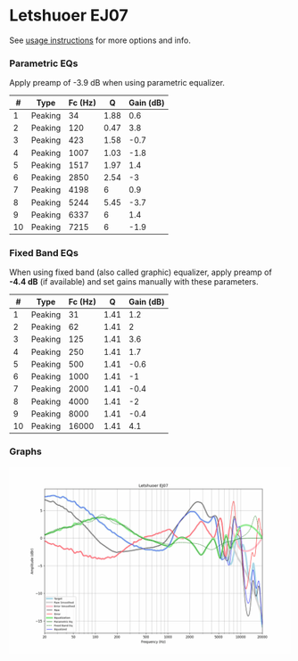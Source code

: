# Letshuoer EJ07
See [usage instructions](https://github.com/jaakkopasanen/AutoEq#usage) for more options and info.

### Parametric EQs
Apply preamp of -3.9 dB when using parametric equalizer.

|   # | Type    |   Fc (Hz) |    Q |   Gain (dB) |
|-----|---------|-----------|------|-------------|
|   1 | Peaking |        34 | 1.88 |         0.6 |
|   2 | Peaking |       120 | 0.47 |         3.8 |
|   3 | Peaking |       423 | 1.58 |        -0.7 |
|   4 | Peaking |      1007 | 1.03 |        -1.8 |
|   5 | Peaking |      1517 | 1.97 |         1.4 |
|   6 | Peaking |      2850 | 2.54 |        -3   |
|   7 | Peaking |      4198 | 6    |         0.9 |
|   8 | Peaking |      5244 | 5.45 |        -3.7 |
|   9 | Peaking |      6337 | 6    |         1.4 |
|  10 | Peaking |      7215 | 6    |        -1.9 |

### Fixed Band EQs
When using fixed band (also called graphic) equalizer, apply preamp of **-4.4 dB** (if available) and set gains manually with these parameters.

|   # | Type    |   Fc (Hz) |    Q |   Gain (dB) |
|-----|---------|-----------|------|-------------|
|   1 | Peaking |        31 | 1.41 |         1.2 |
|   2 | Peaking |        62 | 1.41 |         2   |
|   3 | Peaking |       125 | 1.41 |         3.6 |
|   4 | Peaking |       250 | 1.41 |         1.7 |
|   5 | Peaking |       500 | 1.41 |        -0.6 |
|   6 | Peaking |      1000 | 1.41 |        -1   |
|   7 | Peaking |      2000 | 1.41 |        -0.4 |
|   8 | Peaking |      4000 | 1.41 |        -2   |
|   9 | Peaking |      8000 | 1.41 |        -0.4 |
|  10 | Peaking |     16000 | 1.41 |         4.1 |

### Graphs
![](./Letshuoer%20EJ07.png)
